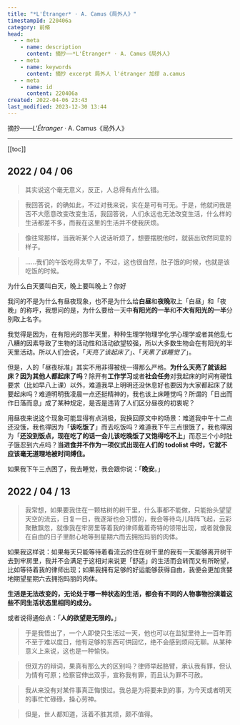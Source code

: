```yaml
---
title: "*L'Étranger* · A. Camus《局外人》"
timestampId: 220406a
category: 前脩
head:
  - - meta
    - name: description
      content: 摘抄——*L'Étranger* · A. Camus《局外人》
  - - meta
    - name: keywords
      content: 摘抄 excerpt 局外人 l'étranger 加缪 a.camus
  - - meta
    - name: id
      content: 220406a
created: 2022-04-06 23:43
last_modified: 2023-12-30 13:44
---
```


摘抄——*L'Étranger* · A. Camus《局外人》

---

[[toc]]

## 2022 / 04 / 06

> 其实说这个毫无意义，反正，人总得有点什么错。

> 我回答说，的确如此，不过对我来说，实在是可有可无。于是，他就问我是否不大愿意改变改变生活，我回答说，人们永远也无法改变生活，什么样的生活都差不多，而我在这里的生活并不使我厌烦。

> 像往常那样，当我听某个人说话听烦了，想要摆脱他时，就装出欣然同意的样子。

> ……我们的午饭吃得太早了，不过，这也很自然，肚子饿的时候，也就是该吃饭的时候。  

为什么白天要叫白天，晚上要叫晚上？你好

我问的不是为什么有昼夜现象，也不是为什么给**白昼**和**夜晚**取上「白昼」和「夜晚」的称呼，我想问的是，为什么要给一天中**有阳光的一半**和**不大有阳光的一半**分别取上名字。

我觉得是因为，在有阳光的那半天里，种种生理学物理学化学心理学或者其他乱七八糟的因素导致了生物的活动性和活动欲望较强，所以大多数生物会在有阳光的半天里活动。所以人们会说，「*天亮了该起床了*」、「*天黑了该睡觉了*」。

但是，人的「昼夜标准」其实不用非得被统一得那么严格。**为什么天亮了就该起床？因为其他人都起床了吗**？除开有**工作学习**或者**社会任务**对我起床的时间有硬性要求（比如早八上课）以外，难道我早上明明还没休息好也要因为大家都起床了就要起床吗？难道明明我凌晨一点还挺精神的，我也该上床睡觉吗？所谓的「日出而作日落而息」成了某种规定，是否是违背了人们区分昼夜的初衷呢？

用昼夜来说这个现象可能显得有点消极，我换回原文中的场景：难道我中午十二点还没饿，我也得因为「**该吃饭了**」而去吃饭吗？难道我下午三点很饿了，我也得因为「**还没到饭点，现在吃了的话一会儿该吃晚饭了又饱得吃不上**」而忍三个小时肚子饿忍到六点吗？**当进食并不作为一项仪式出现在人们的 todolist 中时，它就不应该毫无道理地被时间缚住。**

如果我下午三点困了，我去睡觉，我会跟你说：「**晚安**。」

## 2022 / 04 / 13

> 我常想，如果要我住在一颗枯树的树干里，什么事都不能做，只能抬头望望天空的流云，日复一日，我逐渐也会习惯的，我会等待鸟儿阵阵飞起，云彩聚散飘忽，就像我在牢房里等着我的律师戴着奇特的领带出现，或者就像我在自由的日子里耐心地等到星期六而去拥抱玛丽的肉体。  

如果我这样说：如果每天只能等待着看流云的住在树干里的我有一天能够离开树干去到牢房里，我并不会满足于这相对来说更「舒适」的生活而会转而又有所盼望，比如等待着我的律师出现；如果我拥有足够的好运能够获得自由，我便会更加贪婪地期望星期六去拥抱玛丽的肉体。

**生活是无法改变的，无论处于哪一种状态的生活，都会有不同的人物事物扮演着这些不同生活状态里相同的成分。**

或者说得通俗点：「**人的欲望是无限的。**」

> 于是我悟出了，一个人即使只生活过一天，他也可以在监狱里待上一百年而不至于难以度日，他有足够的东西可供回忆，绝不会感到烦闷无聊。从某种意义上来说，这也是一种愉快。

> 但双方的辩词，果真有那么大的区别吗？律师举起胳臂，承认我有罪，但认为情有可原；检察官伸出双手，宣称我有罪，而且认为罪不可赦。

> 我从来没有对某件事真正悔恨过。我总是为将要来到的事，为今天或者明天的事忙忙碌碌，操心劳神。

> 但是，世人都知道，活着不胜其烦，颇不值得。
